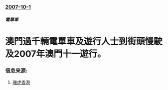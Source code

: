 ### [2007-10-1](/news/2007/10/1/index.md)

##### 電單車
# 澳門過千輛電單車及遊行人士到街頭慢駛及2007年澳門十一遊行。




### 信息来源:

1. [雅虎香港](https://archive.is/20130105231049/http://hk.news.yahoo.com/070930/12/2gmqd.html)
